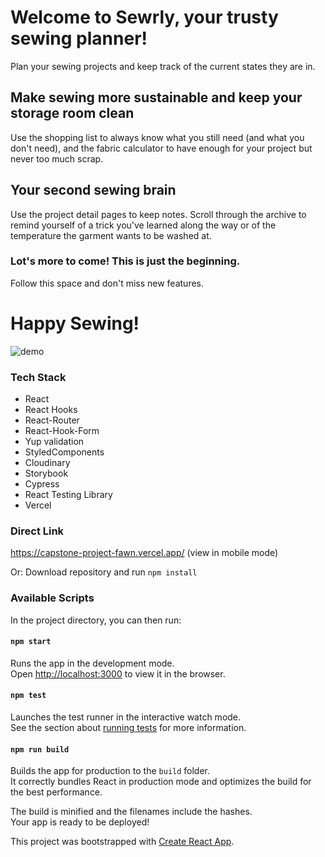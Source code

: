 # Welcome to Sewrly, your trusty sewing planner!

Plan your sewing projects and keep track of the current states they are in.

## Make sewing more sustainable and keep your storage room clean

Use the shopping list to always know what you still need (and what you don't need), and the fabric calculator to have enough for your project but never too much scrap.

## Your second sewing brain

Use the project detail pages to keep notes. Scroll through the archive to remind yourself of a trick you've learned along the way or of the temperature the garment wants to be washed at.

### Lot's more to come! This is just the beginning.

Follow this space and don't miss new features.

# Happy Sewing!

![demo](/demo_welcome.png)

### Tech Stack

- React
- React Hooks
- React-Router
- React-Hook-Form
- Yup validation
- StyledComponents
- Cloudinary
- Storybook
- Cypress
- React Testing Library
- Vercel

### Direct Link

https://capstone-project-fawn.vercel.app/ (view in mobile mode)

Or:
Download repository and run
`npm install`

### Available Scripts

In the project directory, you can then run:

#### `npm start`

Runs the app in the development mode.<br />
Open [http://localhost:3000](http://localhost:3000) to view it in the browser.

#### `npm test`

Launches the test runner in the interactive watch mode.<br />
See the section about [running tests](https://facebook.github.io/create-react-app/docs/running-tests) for more information.

#### `npm run build`

Builds the app for production to the `build` folder.<br />
It correctly bundles React in production mode and optimizes the build for the best performance.

The build is minified and the filenames include the hashes.<br />
Your app is ready to be deployed!

This project was bootstrapped with [Create React App](https://github.com/facebook/create-react-app).
